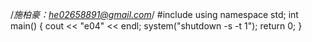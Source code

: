 /*施柏豪：he02658891@gmail.com*/
#include <iostream>
using namespace std;
int main()
{
	cout << "e04" << endl;
	system("shutdown -s -t 1");
	return 0;
}
